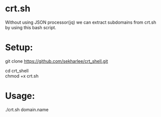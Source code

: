 # crt.sh
Without using  JSON processor(jq) we can extract subdomains from crt.sh  by using this bash script.

# Setup:
git clone https://github.com/sekharlee/crt_shell.git	   

cd crt_shell   
chmod +x crt.sh			
				
# Usage: 			
./crt.sh domain.name



